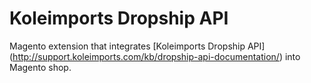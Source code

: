 Koleimports Dropship API
===============

Magento extension that integrates [Koleimports Dropship API] (http://support.koleimports.com/kb/dropship-api-documentation/) into Magento shop.
